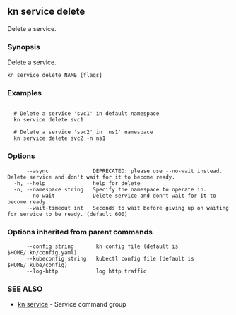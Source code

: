 ## kn service delete

Delete a service.

### Synopsis

Delete a service.

```
kn service delete NAME [flags]
```

### Examples

```

  # Delete a service 'svc1' in default namespace
  kn service delete svc1

  # Delete a service 'svc2' in 'ns1' namespace
  kn service delete svc2 -n ns1
```

### Options

```
      --async              DEPRECATED: please use --no-wait instead. Delete service and don't wait for it to become ready.
  -h, --help               help for delete
  -n, --namespace string   Specify the namespace to operate in.
      --no-wait            Delete service and don't wait for it to become ready.
      --wait-timeout int   Seconds to wait before giving up on waiting for service to be ready. (default 600)
```

### Options inherited from parent commands

```
      --config string       kn config file (default is $HOME/.kn/config.yaml)
      --kubeconfig string   kubectl config file (default is $HOME/.kube/config)
      --log-http            log http traffic
```

### SEE ALSO

* [kn service](kn_service.md)	 - Service command group

